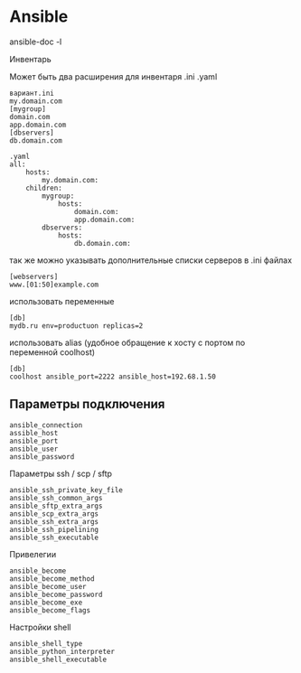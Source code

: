 # Ansible
ansible-doc -l

Инвентарь

Может быть два расширения для инвентаря .ini .yaml
```
вариант.ini
my.domain.com
[mygroup]
domain.com
app.domain.com
[dbservers]
db.domain.com
```
```
.yaml
all:
    hosts:
        my.domain.com:
    children:
        mygroup:
            hosts:
                domain.com:
                app.domain.com:
        dbservers:
            hosts:
                db.domain.com:
```
так же можно указывать дополнительные списки серверов в .ini файлах
```
[webservers]
www.[01:50]example.com
```
использовать переменные 
```
[db]
mydb.ru env=productuon replicas=2
```
использовать alias (удобное обращение к хосту с портом по переменной coolhost)
```
[db]
coolhost ansible_port=2222 ansible_host=192.68.1.50
```

## Параметры подключения

```
ansible_connection
assible_host
ansible_port
ansible_user
ansible_password
```
Параметры ssh / scp / sftp
```
ansible_ssh_private_key_file
ansible_ssh_common_args
ansible_sftp_extra_args
ansible_scp_extra_args
ansible_ssh_extra_args
ansible_ssh_pipelining
ansible_ssh_executable
```
Привелегии
```
ansible_become
ansible_become_method
ansible_become_user
ansible_become_password
ansible_become_exe
ansible_become_flags
```
Настройки shell
```
ansible_shell_type
ansible_python_interpreter
ansible_shell_executable
```

